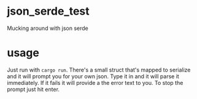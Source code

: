 # json_serde_test
Mucking around with json serde

# usage
Just run with `cargo run`. There's a small struct that's mapped to serialize and it will prompt
you for your own json. Type it in and it will parse it immediately. If it fails it will provide
a the error text to you. To stop the prompt just hit enter.
